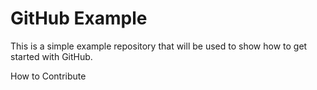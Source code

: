 GitHub Example
==============

This is a simple example repository that will be used to show how to get started with GitHub.

How to Contribute
